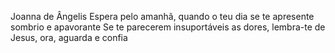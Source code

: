 Joanna de Ângelis
Espera pelo amanhã, quando o teu dia se te apresente sombrio e apavorante Se te parecerem insuportáveis as dores, lembra-te de Jesus, ora, aguarda e confia
